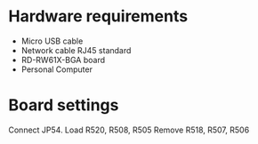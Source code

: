 Hardware requirements
===================
- Micro USB cable
- Network cable RJ45 standard
- RD-RW61X-BGA board
- Personal Computer

Board settings
============
Connect JP54. Load R520, R508, R505
Remove R518, R507, R506

